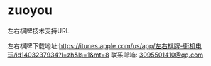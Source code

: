 # zuoyou
左右棋牌技术支持URL

左右棋牌下载地址:https://itunes.apple.com/us/app/左右棋牌-街机电玩/id1403237934?l=zh&ls=1&mt=8
联系邮箱: 3095501410@qq.com
